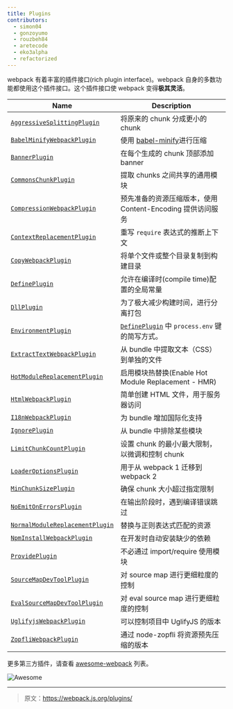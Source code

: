 ```yaml
---
title: Plugins
contributors:
  - simon04
  - gonzoyumo
  - rouzbeh84
  - aretecode
  - eko3alpha
  - refactorized
---
```


webpack 有着丰富的插件接口(rich plugin interface)。webpack 自身的多数功能都使用这个插件接口。这个插件接口使 webpack 变得**极其灵活**。

Name                                                     | Description
-------------------------------------------------------- | -----------
[`AggressiveSplittingPlugin`](/plugins/aggressive-splitting-plugin) | 将原来的 chunk 分成更小的 chunk
[`BabelMinifyWebpackPlugin`](/plugins/babel-minify-webpack-plugin) | 使用 [babel-minify](https://github.com/babel/minify)进行压缩
[`BannerPlugin`](/plugins/banner-plugin)                 | 在每个生成的 chunk 顶部添加 banner
[`CommonsChunkPlugin`](/plugins/commons-chunk-plugin)    | 提取 chunks 之间共享的通用模块
[`CompressionWebpackPlugin`](/plugins/compression-webpack-plugin) | 预先准备的资源压缩版本，使用 Content-Encoding 提供访问服务
[`ContextReplacementPlugin`](/plugins/context-replacement-plugin) | 重写 `require` 表达式的推断上下文
[`CopyWebpackPlugin`](/plugins/copy-webpack-plugin) | 将单个文件或整个目录复制到构建目录
[`DefinePlugin`](/plugins/define-plugin)           | 允许在编译时(compile time)配置的全局常量
[`DllPlugin`](/plugins/dll-plugin)                 | 为了极大减少构建时间，进行分离打包
[`EnvironmentPlugin`](/plugins/environment-plugin) | [`DefinePlugin`](./define-plugin) 中 `process.env` 键的简写方式。
[`ExtractTextWebpackPlugin`](/plugins/extract-text-webpack-plugin) | 从 bundle 中提取文本（CSS）到单独的文件
[`HotModuleReplacementPlugin`](/plugins/hot-module-replacement-plugin) | 启用模块热替换(Enable Hot Module Replacement - HMR)
[`HtmlWebpackPlugin`](/plugins/html-webpack-plugin)          | 简单创建 HTML 文件，用于服务器访问
[`I18nWebpackPlugin`](/plugins/i18n-webpack-plugin)          | 为 bundle 增加国际化支持
[`IgnorePlugin`](/plugins/ignore-plugin)                     | 从 bundle 中排除某些模块
[`LimitChunkCountPlugin`](/plugins/limit-chunk-count-plugin) | 设置 chunk 的最小/最大限制，以微调和控制 chunk
[`LoaderOptionsPlugin`](/plugins/loader-options-plugin)      | 用于从 webpack 1 迁移到 webpack 2
[`MinChunkSizePlugin`](/plugins/min-chunk-size-plugin)       | 确保 chunk 大小超过指定限制
[`NoEmitOnErrorsPlugin`](/plugins/no-emit-on-errors-plugin)  | 在输出阶段时，遇到编译错误跳过
[`NormalModuleReplacementPlugin`](/plugins/normal-module-replacement-plugin) | 替换与正则表达式匹配的资源
[`NpmInstallWebpackPlugin`](/plugins/npm-install-webpack-plugin) | 在开发时自动安装缺少的依赖
[`ProvidePlugin`](/plugins/provide-plugin)                       | 不必通过 import/require 使用模块
[`SourceMapDevToolPlugin`](/plugins/source-map-dev-tool-plugin)  | 对 source map 进行更细粒度的控制
[`EvalSourceMapDevToolPlugin`](/plugins/eval-source-map-dev-tool-plugin)  | 对 eval source map 进行更细粒度的控制
[`UglifyjsWebpackPlugin`](/plugins/uglifyjs-webpack-plugin)      | 可以控制项目中 UglifyJS 的版本
[`ZopfliWebpackPlugin`](/plugins/zopfli-webpack-plugin)          | 通过 node-zopfli 将资源预先压缩的版本

更多第三方插件，请查看 [awesome-webpack](https://github.com/webpack-contrib/awesome-webpack#webpack-plugins) 列表。

![Awesome](../assets/awesome-badge.svg)

***

> 原文：https://webpack.js.org/plugins/
